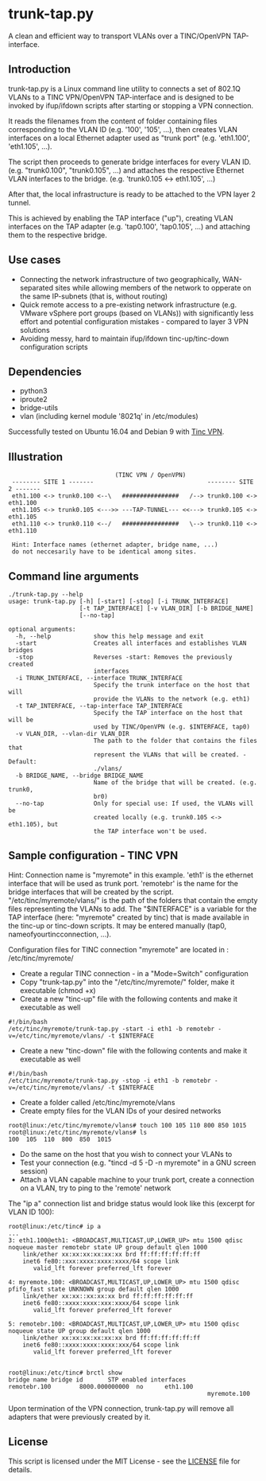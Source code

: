 # trunk-tap.py
A clean and efficient way to transport VLANs over a TINC/OpenVPN TAP-interface.


## Introduction
trunk-tap.py is a Linux command line utility to connects a set of 802.1Q VLANs to a TINC VPN/OpenVPN TAP-interface
and is designed to be invoked by ifup/ifdown scripts after starting or stopping a VPN connection.

It reads the filenames from the content of folder containing files corresponding to the VLAN ID (e.g. '100', '105', ...),
then creates VLAN interfaces on a local Ethernet adapter used as "trunk port" (e.g. 'eth1.100', 'eth1.105', ...).

The script then proceeds to generate bridge interfaces for every VLAN ID. (e.g. "trunk0.100", "trunk0.105", ...)
and attaches the respective Ethernet VLAN interfaces to the bridge. (e.g. 'trunk0.105 <-> eth1.105', ...)

After that, the local infrastructure is ready to be attached to the VPN layer 2 tunnel.

This is achieved by enabling the TAP interface ("up"), creating VLAN interfaces on the TAP adapter (e.g. 'tap0.100', 'tap0.105', ...) and attaching them to the respective bridge.

## Use cases

* Connecting the network infrastructure of two geographically, WAN-separated sites while allowing members of the network to opperate on the same IP-subnets (that is, without routing)
* Quick remote access to a pre-existing network infrastructure (e.g. VMware vSphere port groups (based on VLANs)) with significantly less effort and potential configuration mistakes - compared to layer 3 VPN solutions
* Avoiding messy, hard to maintain ifup/ifdown tinc-up/tinc-down configuration scripts

## Dependencies
* python3
* iproute2
* bridge-utils
* vlan (including kernel module '8021q' in /etc/modules)

Successfully tested on Ubuntu 16.04 and Debian 9 with [Tinc VPN](https://www.tinc-vpn.org).


## Illustration

```
                              (TINC VPN / OpenVPN)
 -------- SITE 1 -------                                -------- SITE 2 -------
 eth1.100 <-> trunk0.100 <--\   ################   /--> trunk0.100 <-> eth1.100
 eth1.105 <-> trunk0.105 <--->> ---TAP-TUNNEL--- <<---> trunk0.105 <-> eth1.105
 eth1.110 <-> trunk0.110 <--/   ################   \--> trunk0.110 <-> eth1.110

 Hint: Interface names (ethernet adapter, bridge name, ...)
 do not neccesarily have to be identical among sites.

```

## Command line arguments

```
./trunk-tap.py --help
usage: trunk-tap.py [-h] [-start] [-stop] [-i TRUNK_INTERFACE]
                    [-t TAP_INTERFACE] [-v VLAN_DIR] [-b BRIDGE_NAME]
                    [--no-tap]

optional arguments:
  -h, --help            show this help message and exit
  -start                Creates all interfaces and establishes VLAN bridges
  -stop                 Reverses -start: Removes the previously created
                        interfaces
  -i TRUNK_INTERFACE, --interface TRUNK_INTERFACE
                        Specify the trunk interface on the host that will
                        provide the VLANs to the network (e.g. eth1)
  -t TAP_INTERFACE, --tap-interface TAP_INTERFACE
                        Specify the TAP interface on the host that will be
                        used by TINC/OpenVPN (e.g. $INTERFACE, tap0)
  -v VLAN_DIR, --vlan-dir VLAN_DIR
                        The path to the folder that contains the files that
                        represent the VLANs that will be created. - Default:
                        ./vlans/
  -b BRIDGE_NAME, --bridge BRIDGE_NAME
                        Name of the bridge that will be created. (e.g. trunk0,
                        br0)
  --no-tap              Only for special use: If used, the VLANs will be
                        created locally (e.g. trunk0.105 <-> eth1.105), but
                        the TAP interface won't be used.

```

## Sample configuration - TINC VPN

Hint: Connection name is "myremote" in this example.
'eth1' is the ethernet interface that will be used as trunk port.
'remotebr' is the name for the bridge interfaces that will be created by the script.
"/etc/tinc/myremote/vlans/" is the path of the folders that contain the empty files representing the VLANs to add.
The "$INTERFACE" is a variable for the TAP interface (here: "myremote" created by tinc) that is made available in the tinc-up or tinc-down scripts.
It may be entered manually (tap0, nameofyourtincconnection, ...).


Configuration files for TINC connection "myremote" are located in : /etc/tinc/myremote/

* Create a regular TINC connection - in a "Mode=Switch" configuration
* Copy "trunk-tap.py" into the "/etc/tinc/myremote/" folder, make it executable (chmod +x)
* Create a new "tinc-up" file with the following contents and make it executable as well

```
#!/bin/bash
/etc/tinc/myremote/trunk-tap.py -start -i eth1 -b remotebr -v=/etc/tinc/myremote/vlans/ -t $INTERFACE
```
* Create a new "tinc-down" file with the following contents and make it executable as well

```
#!/bin/bash
/etc/tinc/myremote/trunk-tap.py -stop -i eth1 -b remotebr -v=/etc/tinc/myremote/vlans/ -t $INTERFACE
```

* Create a folder called /etc/tinc/myremote/vlans
* Create empty files for the VLAN IDs of your desired networks

```
root@linux:/etc/tinc/myremote/vlans# touch 100 105 110 800 850 1015
root@linux:/etc/tinc/myremote/vlans# ls
100  105  110  800  850  1015
```

* Do the same on the host that you wish to connect your VLANs to
* Test your connection (e.g. "tincd -d 5 -D -n myremote" in a GNU screen session)
* Attach a VLAN capable machine to your trunk port, create a connection on a VLAN, try to ping to the 'remote' network

The "ip a" connection list and bridge status would look like this (excerpt for VLAN ID 100):
```
root@linux:/etc/tinc# ip a
...
3: eth1.100@eth1: <BROADCAST,MULTICAST,UP,LOWER_UP> mtu 1500 qdisc noqueue master remotebr state UP group default qlen 1000
    link/ether xx:xx:xx:xx:xx:xx brd ff:ff:ff:ff:ff:ff
    inet6 fe80::xxx:xxxx:xxxx:xxxx/64 scope link
       valid_lft forever preferred_lft forever

4: myremote.100: <BROADCAST,MULTICAST,UP,LOWER_UP> mtu 1500 qdisc pfifo_fast state UNKNOWN group default qlen 1000
    link/ether xx:xx::xx:xx:xx brd ff:ff:ff:ff:ff:ff
    inet6 fe80::xxxx:xxxx:xxx:xxxx/64 scope link 
       valid_lft forever preferred_lft forever

5: remotebr.100: <BROADCAST,MULTICAST,UP,LOWER_UP> mtu 1500 qdisc noqueue state UP group default qlen 1000
    link/ether xx:xx:xx:xx:xx:xx brd ff:ff:ff:ff:ff:ff
    inet6 fe80::xxxx:xxxx:xxxx:xxx/64 scope link 
       valid_lft forever preferred_lft forever


root@linux:/etc/tinc# brctl show
bridge name	bridge id		STP enabled	interfaces
remotebr.100		8000.000000000	no		eth1.100
                                                        myremote.100

```
Upon termination of the VPN connection, trunk-tap.py will remove all adapters that were previously created by it.


## License
This script is licensed under the MIT License - see the [LICENSE](LICENSE) file for details.
